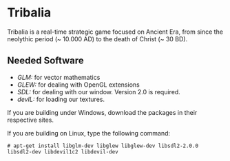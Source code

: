 # Tribalia

Tribalia is a real-time strategic game focused on Ancient Era, from since the
neolythic period (~ 10.000 AD) to the death of Christ (~ 30 BD).


## Needed Software

* *GLM:* for vector mathematics
* *GLEW:* for dealing with OpenGL extensions
* *SDL:* for dealing with our window. Version 2.0 is required.
* *devIL:* for loading our textures.

If you are building under Windows, download the packages in their respective sites.

If you are building on Linux, type the following command:

`# apt-get install libglm-dev libglew libglew-dev libsdl2-2.0.0 libsdl2-dev libdevil1c2 libdevil-dev`
